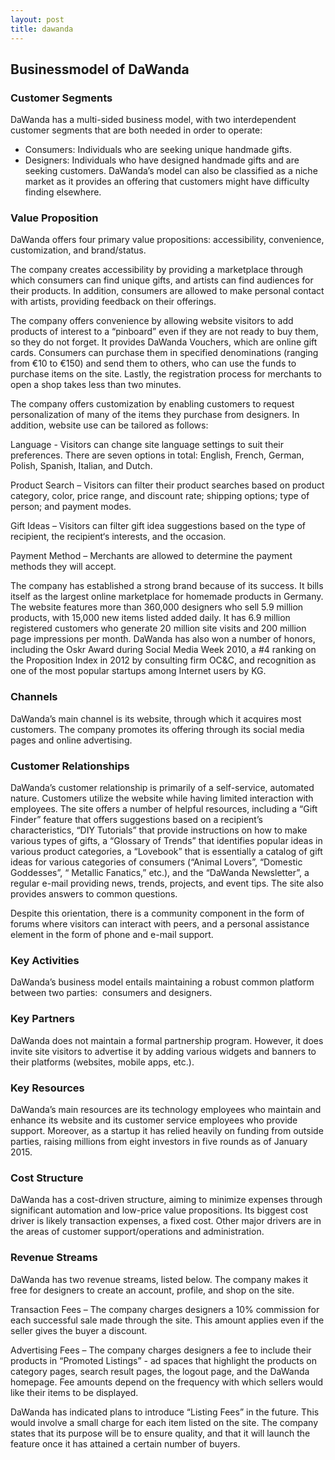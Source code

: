 ```yaml
---
layout: post
title: dawanda
---
```


Businessmodel of DaWanda
-------------------------

### Customer Segments

DaWanda has a multi-sided business model, with two interdependent customer segments that are both needed in order to operate:

 * Consumers: Individuals who are seeking unique handmade gifts.
* Designers: Individuals who have designed handmade gifts and are seeking customers.
 DaWanda’s model can also be classified as a niche market as it provides an offering that customers might have difficulty finding elsewhere.

### Value Proposition

DaWanda offers four primary value propositions: accessibility, convenience, customization, and brand/status.

The company creates accessibility by providing a marketplace through which consumers can find unique gifts, and artists can find audiences for their products. In addition, consumers are allowed to make personal contact with artists, providing feedback on their offerings.

The company offers convenience by allowing website visitors to add products of interest to a “pinboard” even if they are not ready to buy them, so they do not forget. It provides DaWanda Vouchers, which are online gift cards. Consumers can purchase them in specified denominations (ranging from €10 to €150) and send them to others, who can use the funds to purchase items on the site. Lastly, the registration process for merchants to open a shop takes less than two minutes.

The company offers customization by enabling customers to request personalization of many of the items they purchase from designers. In addition, website use can be tailored as follows:

Language - Visitors can change site language settings to suit their preferences. There are seven options in total: English, French, German, Polish, Spanish, Italian, and Dutch.

Product Search – Visitors can filter their product searches based on product category, color, price range, and discount rate; shipping options; type of person; and payment modes.

Gift Ideas – Visitors can filter gift idea suggestions based on the type of recipient, the recipient‘s interests, and the occasion.

Payment Method – Merchants are allowed to determine the payment methods they will accept.

The company has established a strong brand because of its success. It bills itself as the largest online marketplace for homemade products in Germany. The website features more than 360,000 designers who sell 5.9 million products, with 15,000 new items listed added daily. It has 6.9 million registered customers who generate 20 million site visits and 200 million page impressions per month. DaWanda has also won a number of honors, including the Oskr Award during Social Media Week 2010, a #4 ranking on the Proposition Index in 2012 by consulting firm OC&C, and recognition as one of the most popular startups among Internet users by KG.

### Channels

DaWanda’s main channel is its website, through which it acquires most customers. The company promotes its offering through its social media pages and online advertising.

### Customer Relationships

DaWanda’s customer relationship is primarily of a self-service, automated nature. Customers utilize the website while having limited interaction with employees. The site offers a number of helpful resources, including a “Gift Finder” feature that offers suggestions based on a recipient’s characteristics, “DIY Tutorials” that provide instructions on how to make various types of gifts, a “Glossary of Trends” that identifies popular ideas in various product categories, a “Lovebook” that is essentially a catalog of gift ideas for various categories of consumers (“Animal Lovers”, “Domestic Goddesses”, “ Metallic Fanatics,” etc.), and the “DaWanda Newsletter”, a regular e-mail providing news, trends, projects, and event tips. The site also provides answers to common questions.

Despite this orientation, there is a community component in the form of forums where visitors can interact with peers, and a personal assistance element in the form of phone and e-mail support.

### Key Activities

DaWanda’s business model entails maintaining a robust common platform between two parties:  consumers and designers.

### Key Partners

DaWanda does not maintain a formal partnership program. However, it does invite site visitors to advertise it by adding various widgets and banners to their platforms (websites, mobile apps, etc.).

### Key Resources

DaWanda’s main resources are its technology employees who maintain and enhance its website and its customer service employees who provide support. Moreover, as a startup it has relied heavily on funding from outside parties, raising millions from eight investors in five rounds as of January 2015.

### Cost Structure

DaWanda has a cost-driven structure, aiming to minimize expenses through significant automation and low-price value propositions. Its biggest cost driver is likely transaction expenses, a fixed cost. Other major drivers are in the areas of customer support/operations and administration.

### Revenue Streams

DaWanda has two revenue streams, listed below. The company makes it free for designers to create an account, profile, and shop on the site.

Transaction Fees – The company charges designers a 10% commission for each successful sale made through the site. This amount applies even if the seller gives the buyer a discount.

Advertising Fees – The company charges designers a fee to include their products in “Promoted Listings” - ad spaces that highlight the products on category pages, search result pages, the logout page, and the DaWanda homepage. Fee amounts depend on the frequency with which sellers would like their items to be displayed.

DaWanda has indicated plans to introduce “Listing Fees” in the future. This would involve a small charge for each item listed on the site. The company states that its purpose will be to ensure quality, and that it will launch the feature once it has attained a certain number of buyers.
